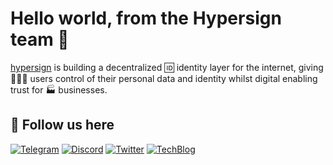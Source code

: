 # Hello world, from the Hypersign team 👋

[hypersign](https://www.hypersign.id) is building  a decentralized 🆔 identity layer for the internet, giving 💁🏻‍♂️ users control of their personal data and identity whilst digital enabling trust for 🏭 businesses.

## 🙋 Follow us here

[![Telegram](https://img.shields.io/badge/Telegram-2CA5E0?style=for-the-badge&logo=telegram&logoColor=white)](https://t.me/hypersign_ann) [![Discord](https://img.shields.io/badge/Discord-7289DA?style=for-the-badge&logo=discord&logoColor=white)](https://discord.gg/MMnhBYjF4N) [![Twitter](https://img.shields.io/badge/Twitter-1DA1F2?style=for-the-badge&logo=twitter&logoColor=white)](https://twitter.com/intent/follow?screen_name=hypersignchain) [![TechBlog](https://img.shields.io/badge/Medium-12100E?style=for-the-badge&logo=medium&logoColor=white)](https://labs.hypersign.id/) 
